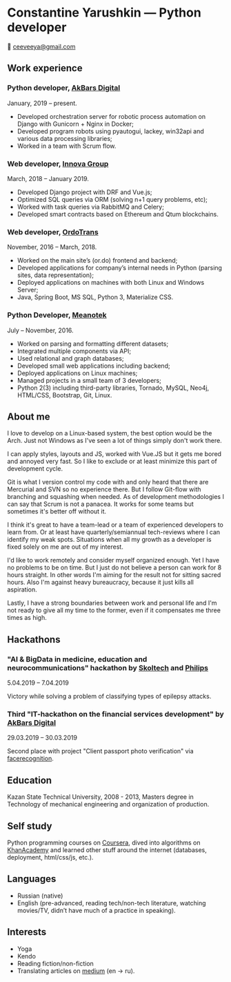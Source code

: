 # Constantine Yarushkin &mdash; Python developer
:email: [ceeveeya@gmail.com](mailto:ceeveeya@gmail.com)

## Work experience
### Python developer, [AkBars Digital](https://akbars.digital/)
January, 2019 &ndash; present.
- Developed orchestration server for robotic process automation on Django with Gunicorn + Nginx in Docker;
- Developed program robots using pyautogui, lackey, win32api and various data processing libraries;
- Worked in a team with Scrum flow.

### Web developer, [Innova Group](http://innovacompanies.com)
March, 2018 &ndash; January 2019.
- Developed Django project with DRF and Vue.js;
- Optimized SQL queries via ORM (solving n+1 query problems, etc);
- Worked with task queries via RabbitMQ and Celery;
- Developed smart contracts based on Ethereum and Qtum blockchains.

### Web developer, [OrdoTrans](http://or.do)
November, 2016 &ndash; March, 2018.
- Worked on the main site’s (or.do) frontend and backend;
- Developed applications for company’s internal needs in Python (parsing sites, data representation);
- Deployed applications on machines with both Linux and Windows Server;
- Java, Spring Boot, MS SQL, Python 3, Materialize CSS.

### Python Developer, [Meanotek](http://meanotek.io)
July &ndash; November, 2016.
- Worked on parsing and formatting different datasets;
- Integrated multiple components via API;
- Used relational and graph databases;
- Developed small web applications including backend;
- Deployed applications on Linux machines;
- Managed projects in a small team of 3 developers;
- Python 2(3) including third-party libraries, Tornado, MySQL, Neo4j, HTML/CSS, Bootstrap, Git, Linux.

## About me
I love to develop on a Linux-based system, the best option would be the Arch. Just not Windows as I've seen a lot of things simply don't work there.

I can apply styles, layouts and JS, worked with Vue.JS but it gets me bored and annoyed very fast. So I like to exclude or at least minimize this part of development cycle.

Git is what I version control my code with and only heard that there are Mercurial and SVN so no experience there. But I follow Git-flow with branching and squashing when needed. As of development methodologies I can say that Scrum is not a panacea. It works for some teams but sometimes it's better off without it.

I think it's great to have a team-lead or a team of experienced developers to learn from. Or at least have quarterly/semiannual tech-reviews where I can identify my weak spots. Situations when all my growth as a developer is fixed solely on me are out of my interest.

I'd like to work remotely and consider myself organized enough. Yet I have no problems to be on time. But I just do not believe a person can work for 8 hours straight. In other words I'm aiming for the result not for sitting sacred hours. Also I'm against heavy bureaucracy, because it just kills all aspiration.

Lastly, I have a strong boundaries between work and personal life and I'm not ready to give all my time to the former, even if it compensates me three times as high.

## Hackathons
### "AI & BigData in medicine, education and neurocommunications" hackathon by [Skoltech](https://www.skoltech.ru/en) and [Philips](https://www.philips.com/global)
5.04.2019 &ndash; 7.04.2019

Victory while solving a problem of classifying types of epilepsy attacks.

### Third "IT-hackathon on the financial services development" by [AkBars Digital](https://akbars.digital)
29.03.2019 &ndash; 30.03.2019

Second place with project "Client passport photo verification" via [facerecognition](https://github.com/ageitgey/face_recognition).

## Education
Kazan State Technical University, 2008 - 2013, Masters degree in Technology of mechanical engineering and organization of production.

## Self study
Python programming courses on [Coursera](https://coursera.org), dived into algorithms on [KhanAcademy](https://www.khanacademy.org) and learned other stuff around the internet (databases, deployment, html/css/js, etc.).

## Languages
- Russian (native)
- English (pre-advanced, reading tech/non-tech literature, watching movies/TV, didn’t have much of a practice in speaking).

## Interests
- Yoga
- Kendo
- Reading fiction/non-fiction
- Translating articles on [medium](https://medium.com/@yrcnv) (en -> ru).

